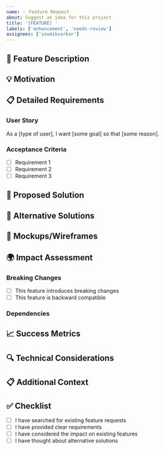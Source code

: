 ```yaml
---
name: ✨ Feature Request
about: Suggest an idea for this project
title: '[FEATURE] '
labels: ['enhancement', 'needs-review']
assignees: ['soumiksarkar']
---
```


## 🚀 Feature Description
<!-- A clear and concise description of the feature you'd like to see -->

## 💡 Motivation
<!-- Why is this feature needed? What problem does it solve? -->

## 📋 Detailed Requirements
<!-- Detailed description of the feature requirements -->

### User Story
As a [type of user], I want [some goal] so that [some reason].

### Acceptance Criteria
- [ ] Requirement 1
- [ ] Requirement 2
- [ ] Requirement 3

## 🎨 Proposed Solution
<!-- Describe the solution you'd like -->

## 🔄 Alternative Solutions
<!-- Describe alternatives you've considered -->

## 📸 Mockups/Wireframes
<!-- If applicable, add mockups or wireframes -->

## 🌍 Impact Assessment
<!-- How will this feature impact existing functionality? -->

### Breaking Changes
- [ ] This feature introduces breaking changes
- [ ] This feature is backward compatible

### Dependencies
<!-- List any new dependencies this feature might require -->

## 📈 Success Metrics
<!-- How will we measure the success of this feature? -->

## 🔍 Technical Considerations
<!-- Any technical considerations or constraints -->

## 📋 Additional Context
<!-- Add any other context, screenshots, or examples about the feature request -->

## ✅ Checklist
- [ ] I have searched for existing feature requests
- [ ] I have provided clear requirements
- [ ] I have considered the impact on existing features
- [ ] I have thought about alternative solutions 